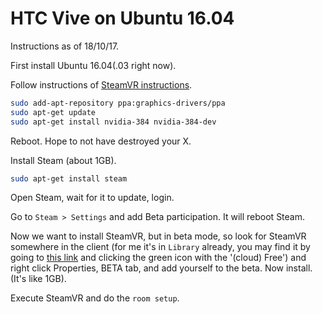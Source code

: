 # HTC Vive on Ubuntu 16.04

Instructions as of 18/10/17.

First install Ubuntu 16.04(.03 right now).

Follow instructions of [SteamVR instructions](https://github.com/ValveSoftware/SteamVR-for-Linux).

```bash
sudo add-apt-repository ppa:graphics-drivers/ppa
sudo apt-get update
sudo apt-get install nvidia-384 nvidia-384-dev
```

Reboot. Hope to not have destroyed your X.

Install Steam (about 1GB).

```bash
sudo apt-get install steam
```

Open Steam, wait for it to update, login.

Go to `Steam > Settings` and add Beta participation. It will reboot Steam.

Now we want to install SteamVR, but in beta mode, so look for SteamVR somewhere in the client (for me it's in `Library` already, you may find it by going to [this link](https://steamdb.info/app/250820/) and clicking the green icon with the '(cloud) Free') and right click
Properties, BETA tab, and add yourself to the beta. Now install. (It's like 1GB).

Execute SteamVR and do the `room setup`.

